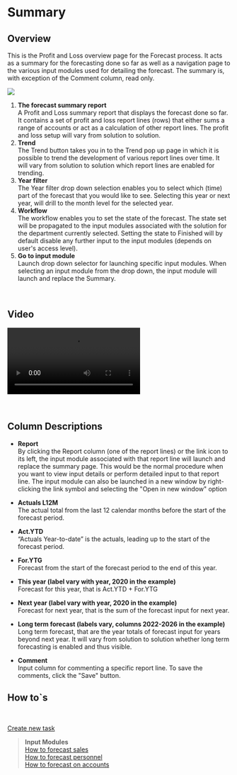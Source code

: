 # Summary
## Overview
This is the Profit and Loss overview page for the Forecast process. It acts as a summary for the forecasting done so far as well as a navigation page to the various input modules used for detailing the forecast. The summary is, with exception of the Comment column, read only.
<br/>

![](https://profitbasedocs.blob.core.windows.net/plannerimages/forecast-summary.jpg)

1. **The forecast summary report** <br/>
A Profit and Loss summary report that displays the forecast done so far. It contains a set of profit and loss report lines (rows) that either sums a range of accounts or act as a calculation of other report lines. The profit and loss setup will vary from solution to solution. 
2. **Trend** <br/>
The Trend button takes you in to the Trend pop up page in which it is possible to trend the development of various report lines over time. It will vary from solution to solution which report lines are enabled for trending.
3. **Year filter** <br/>
The Year filter drop down selection enables you to select which (time) part of the forecast that you would like to see. Selecting this year or next year, will drill to the month level for the selected year.
4. **Workflow** <br/>
The workflow enables you to set the state of the forecast. The state set will be propagated to the input modules associated with the solution for the department currently selected. Setting the state to Finished will by default disable any further input to the input modules (depends on user's access level).
5. **Go to input module** <br/>
Launch drop down selector for launching specific input modules. When selecting an input module from the drop down, the input module will launch and replace the Summary.

<br/>

## Video
![Introduction](https://profitbasedocs.blob.core.windows.net/enduserhelp/videos/ForecastSummary.mp4)

<br/>

## Column Descriptions

- **Report**<br/>
By clicking the Report column (one of the report lines) or the link icon to its left, the input module associated with that report line will launch and replace the summary page. This would be the normal procedure when you want to view input details or perform detailed input to that report line. The input module can also be launched in a new window by right-clicking the link symbol and selecting the "Open in new window" option

- **Actuals L12M**<br/>
The actual total from the last 12 calendar months before the start of the forecast period.

- **Act.YTD**<br/>
“Actuals Year-to-date” is the actuals, leading up to the start of the forecast period.
 
- **For.YTG** <br/>
Forecast from the start of the forecast period to the end of this year.

- **This year (label vary with year, 2020 in the example)** <br/>
Forecast for this year, that is Act.YTD + For.YTG

- **Next year (label vary with year, 2020 in the example)** <br/>
Forecast for next year, that is the sum of the forecast input for next year.

- **Long term forecast (labels vary, columns 2022-2026 in the example)** <br/>
Long term forecast, that are the year totals of forecast input for years beyond next year. It will vary from solution to solution whether long term forecasting is enabled and thus visible.

- **Comment** <br/>
Input column for commenting a specific report line. To save the comments, click the "Save" button.

## How to`s

<br/>

[Create new task](../../process-and-tasks/tasks/create-edit-task.md)<br/>

> **Input Modules**<br/>
> [How to forecast sales](../../../modules/sales-forecast/sales-forecast-details.md)<br/>
> [How to forecast personnel](../../../modules/personnel/personnel-details.md)<br/> 
> [How to forecast on accounts](../../../modules/account/account-details.md)<br/>




